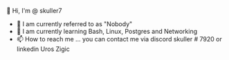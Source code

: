 👋 Hi, I'm @ skuller7
- 👀 I am currently referred to as "Nobody"
- 🌱 I am currently learning Bash, Linux, Postgres and Networking
- 📫 How to reach me ... you can contact me via discord skuller # 7920 or linkedin Uros Zigic

<!---
skuller7/skuller7 is a ✨ special ✨ repository because its `README.md` (this file) appears on your GitHub profile.
You can click the Preview link to take a look at your changes.
--->

